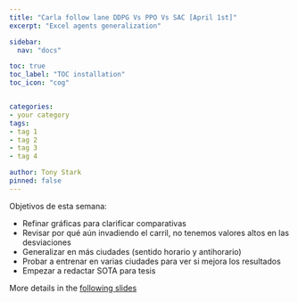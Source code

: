 ```yaml
---
title: "Carla follow lane DDPG Vs PPO Vs SAC [April 1st]"
excerpt: "Excel agents generalization"

sidebar:
  nav: "docs"

toc: true
toc_label: "TOC installation"
toc_icon: "cog"


categories:
- your category
tags:
- tag 1
- tag 2
- tag 3
- tag 4

author: Tony Stark
pinned: false
---
```


Objetivos de esta semana:
* Refinar gráficas para clarificar comparativas
* Revisar por qué aún invadiendo el carril, no tenemos valores altos en las desviaciones
* Generalizar en más ciudades (sentido horario y antihorario)
* Probar a entrenar en varias ciudades para ver si mejora los resultados
* Empezar a redactar SOTA para tesis

More details in the [following slides](https://docs.google.com/presentation/d/1jEh_lRPyc6XPP8ewInHWvfWGq1SHWMmfLsPOw01b_ks/edit#slide=id.g341ecf28176_0_3)